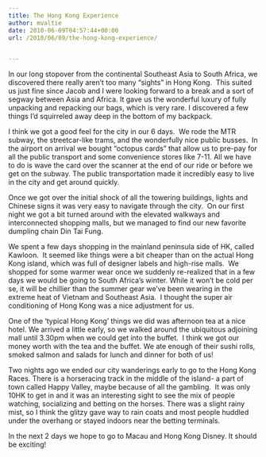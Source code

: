 ```yaml
---
title: The Hong Kong Experience
author: mvaltie
date: 2010-06-09T04:57:44+00:00
url: /2010/06/09/the-hong-kong-experience/


---
```

In our long stopover from the continental Southeast Asia to South Africa, we discovered there really aren&#8217;t too many &#8220;sights&#8221; in Hong Kong.  This suited us just fine since Jacob and I were looking forward to a break and a sort of segway between Asia and Africa. It gave us the wonderful luxury of fully unpacking and repacking our bags, which is very rare. I discovered a few things I&#8217;d squirreled away deep in the bottom of my backpack.

I think we got a good feel for the city in our 6 days.  We rode the MTR subway, the streetcar-like trams, and the wonderfully nice public busses.  In the airport on arrival we bought &#8220;octopus cards&#8221; that allow us to pre-pay for all the public transport and some convenience stores like 7-11. All we have to do is wave the card over the scanner at the end of our ride or before we get on the subway. The public transportation made it incredibly easy to live in the city and get around quickly.

Once we got over the initial shock of all the towering buildings, lights and Chinese signs it was very easy to navigate through the city.  On our first night we got a bit turned around with the elevated walkways and interconnected shopping malls, but we managed to find our new favorite dumpling chain Din Tai Fung. 

We spent a few days shopping in the mainland peninsula side of HK, called Kawloon.  It seemed like things were a bit cheaper than on the actual Hong Kong island, which was full of designer labels and high-rise malls.  We shopped for some warmer wear once we suddenly re-realized that in a few days we would be going to South Africa&#8217;s winter. While it won&#8217;t be cold per se, it will be chillier than the summer gear we&#8217;ve been wearing in the extreme heat of Vietnam and Southeast Asia.  I thought the super air conditioning of Hong Kong was a nice adjustment for us.

One of the &#8216;typical Hong Kong&#8217; things we did was afternoon tea at a nice hotel. We arrived a little early, so we walked around the ubiquitous adjoining mall until 3.30pm when we could get into the buffet.  I think we got our money worth with the tea and the buffet. We ate enough of their sushi rolls, smoked salmon and salads for lunch and dinner for both of us!

Two nights ago we ended our city wanderings early to go to the Hong Kong Races. There is a horseracing track in the middle of the island- a part of town called Happy Valley, maybe because of all the gambling.  It was only 10HK to get in and it was an interesting sight to see the mix of people watching, socializing and betting on the horses. There was a slight rainy mist, so I think the glitzy gave way to rain coats and most people huddled under the overhang or stayed indoors near the betting terminals.

In the next 2 days we hope to go to Macau and Hong Kong Disney. It should be exciting!